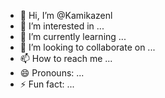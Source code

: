 - 👋 Hi, I’m @Kamikazenl
- 👀 I’m interested in ...
- 🌱 I’m currently learning ...
- 💞️ I’m looking to collaborate on ...
- 📫 How to reach me ...
- 😄 Pronouns: ...
- ⚡ Fun fact: ...

<!---
Kamikazenl/Kamikazenl is a ✨ special ✨ repository because its `README.md` (this file) appears on your GitHub profile.
You can click the Preview link to take a look at your changes.
--->
